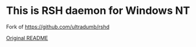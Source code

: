 # This is RSH daemon for Windows NT

Fork of https://github.com/ultradumb/rshd

[Original README](original-README.md)